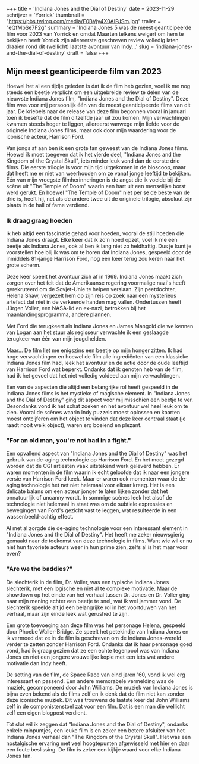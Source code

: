 +++
title = 'Indiana Jones and the Dial of Destiny'
date = 2023-11-29
schrijver = 'Yorrick'
thumbnail = "https://pbs.twimg.com/media/F0BVjy4X0AIPJSm.jpg"
trailer = "eQfMbSe7F2g"
summary = 'Indiana Jones 5 was de meest geanticipeerde film voor 2023 van Yorrick en omdat Maarten telkens weigert om hem te bekijken heeft Yorrick zijn allereerste geschreven review volledig laten draaien rond dit (wellicht) laatste avontuur van Indy...'
slug = 'indiana-jones-and-the-dial-of-destiny'
draft = false
+++

## Mijn meest geanticipeerde film van 2023

Hoewel het al een tijdje geleden is dat ik de film heb gezien, voel ik me nog steeds een beetje verplicht om een uitgebreide review te delen van de nieuwste Indiana Jones film, "Indiana Jones and the Dial of Destiny". Deze film was voor mij persoonlijk één van de meest geanticipeerde films van dit jaar. De kriebels naar de release van deze film begonnen vooral in januari toen ik besefte dat de film ditzelfde jaar uit zou komen. Mijn verwachtingen kwamen steeds hoger te liggen, allereerst vanwege mijn liefde voor de originele Indiana Jones films, maar ook door mijn waardering voor de iconische acteur, Harrison Ford.

Van jongs af aan ben ik een grote fan geweest van de Indiana Jones films. Hoewel ik moet toegeven dat ik het vierde deel, "Indiana Jones and the Kingdom of the Crystal Skull", iets minder leuk vond dan de eerste drie films. Die eerste trilogie is voor mijn tijd uitgekomen in de bioscoop, maar dat heeft me er niet van weerhouden om ze vanaf jonge leeftijd te bekijken. Eén van mijn vroegste filmherinneringen is de angst die ik voelde bij de scène uit "The Temple of Doom" waarin een hart uit een menselijke borst werd gerukt. En hoewel "The Temple of Doom" niet per se de beste van de drie is, heeft hij, net als de andere twee uit de originele trilogie, absoluut zijn plaats in de hall of fame verdiend.

### Ik draag graag hoeden

Ik heb altijd een fascinatie gehad voor hoeden, vooral de stijl hoeden die Indiana Jones draagt. Elke keer dat ik zo'n hoed opzet, voel ik me een beetje als Indiana Jones, ook al ben ik lang niet zo heldhaftig. Dus je kunt je voorstellen hoe blij ik was om te horen dat Indiana Jones, gespeeld door de inmiddels 81-jarige Harrison Ford, nog een keer terug zou keren naar het grote scherm.

Deze keer speelt het avontuur zich af in 1969. Indiana Jones maakt zich zorgen over het feit dat de Amerikaanse regering voormalige nazi's heeft gerekruteerd om de Sovjet-Unie te helpen verslaan. Zijn peetdochter, Helena Shaw, vergezelt hem op zijn reis op zoek naar een mysterieus artefact dat niet in de verkeerde handen mag vallen. Ondertussen heeft Jürgen Voller, een NASA-lid en ex-nazi, betrokken bij het maanlandingsprogramma, andere plannen.

Met Ford die terugkeert als Indiana Jones en James Mangold die we kennen van Logan aan het stuur als regisseur verwachte ik een geslaagde terugkeer van één van mijn jeugdhelden.

Maar... De film liet me enigszins een beetje op mijn honger zitten. Ik had hoge verwachtingen en hoewel de film alle ingrediënten van een klassieke Indiana Jones film had, leek het avontuur en de actie door de oude leeftijd van Harrison Ford wat beperkt. Ondanks dat ik genoten heb van de film, had ik het gevoel dat het niet volledig voldeed aan mijn verwachtingen. 

Een van de aspecten die altijd een belangrijke rol heeft gespeeld in de Indiana Jones films is het mystieke of magische element. In "Indiana Jones and the Dial of Destiny" ging dit aspect voor mij misschien een beetje te ver. Desondanks vond ik het schat zoeken en het avontuur wel heel leuk om te zien. Vooral de scènes waarin Indy puzzels moest oplossen en kaarten moest ontcijferen om het object te vinden dat deze keer centraal staat (je raadt nooit welk object), waren erg boeiend en plezant.

### "For an old man, you're not bad in a fight."

Een opvallend aspect van "Indiana Jones and the Dial of Destiny" was het gebruik van de-aging technologie op Harrison Ford. En het moet gezegd worden dat de CGI artiesten vaak uitstekend werk geleverd hebben. Er waren momenten in de film waarin ik echt geloofde dat ik naar een jongere versie van Harrison Ford keek. Maar er waren ook momenten waar de de-aging technologie het net niet helemaal voor elkaar kreeg. Het is een delicate balans om een acteur jonger te laten lijken zonder dat het onnatuurlijk of uncanny wordt. In sommige scènes leek het alsof de technologie niet helemaal in staat was om de subtiele expressies en bewegingen van Ford's gezicht vast te leggen, wat resulteerde in een wassenbeeld-achtig effect.

Al met al zorgde die de-aging technologie voor een interessant element in "Indiana Jones and the Dial of Destiny". Het heeft me zeker nieuwsgierig gemaakt naar de toekomst van deze technologie in films. Want wie wil er nu niet hun favoriete acteurs weer in hun prime zien, zelfs al is het maar voor even?

### "Are we the baddies?"

De slechterik in de film, Dr. Voller, was een typische Indiana Jones slechterik, met een logische en niet al te complexe motivatie. Maar de showdown op het einde van het verhaal tussen Dr. Jones en Dr. Voller ging naar mijn mening echter een beetje te snel, wat ik wel jammer vond. De slechterik speelde altijd een belangrijke rol in het voortduwen van het verhaal, maar zijn einde leek wat gerushed te zijn.

Een grote toevoeging aan deze film was het personage Helena, gespeeld door Phoebe Waller-Bridge. Ze speelt het petekindje van Indiana Jones en ik vermoed dat ze in de film is geschreven om de Indiana Jones-wereld verder te zetten zonder Harrison Ford. Ondanks dat ik haar personage goed vond, had ik graag gezien dat ze een echte tegenpool was van Indiana Jones en niet een jongere vrouwelijke kopie met een iets wat andere motivatie dan Indy heeft.

De setting van de film, de Space Race van eind jaren '60, vond ik wel erg interessant en passend. Een andere memorabele vermelding was de muziek, gecomponeerd door John Williams. De muziek van Indiana Jones is bijna even bekend als de films zelf en ik denk dat de film niet kan zonder deze iconische muziek. Dit was trouwens de laatste keer dat John Williams zelf in de componistenstoel zat voor een film. Dat is een man die wellicht zelf een eigen blogpost verdient.

Tot slot wil ik zeggen dat "Indiana Jones and the Dial of Destiny", ondanks enkele minpuntjes, een leuke film is en zeker een betere afsluiter van het Indiana Jones verhaal dan "The Kingdom of the Crystal Skull". Het was een nostalgische ervaring met veel hoogtepunten afgewisseld met hier en daar een foute beslissing. De film is zeker een kijkje waard voor elke Indiana Jones fan.